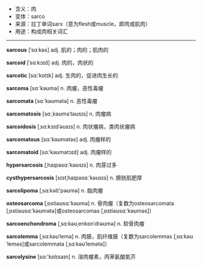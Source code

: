 - <span class="definition">含义：肉</span>
- <span class="definition">变体：sarco</span>
- <span class="definition">来源：拉丁单词sarx（意为flesh或muscle，即肉或肌肉）</span>
- <span class="definition">用途：构成肉相关词汇</span>

---

<span class="vocabulary">**sarcous**</span> [ˈsɑːkəs] adj. 肌的；肉的；肌肉的

<span class="vocabulary">**sarcoid**</span> [ˈsɑːkɔɪd] adj. 肉的，肉状的

<span class="vocabulary">**sarcotic**</span> [sɑ:ˈkɒtɪk] adj. 生肉的，促进肉生长的

<span class="vocabulary">**sarcoma**</span> [sɑːˈkəʊmə] n. 肉瘤，恶性毒瘤

<span class="vocabulary">**sarcomata**</span> [sɑːˈkəʊmətə] n. 恶性毒瘤

<span class="vocabulary">**sarcomatosis**</span> [sɑːˌkəʊməˈtəʊsɪs] n. 肉瘤病

<span class="vocabulary">**sarcoidosis**</span> [ˌsɑːkɔɪdˈəʊsɪs] n. 肉状瘤病，类肉状瘤病

<span class="vocabulary">**sarcomatous**</span> [sɑ:ˈkəʊmətəs] adj. 肉瘤样的

<span class="vocabulary">**sarcomatoid**</span> [sɑ:ˈkəʊmətɔɪd] adj. 肉瘤样的

<span class="vocabulary">**hypersarcosis**</span> [ˌhaɪpəsɑːˈkəʊsɪs] n. 肉芽过多

<span class="vocabulary">**cysthypersarcosis**</span> [sɪstˌhaɪpəsɑːˈkəʊsɪs] n. 膀胱肌肥厚

<span class="vocabulary">**sarcolipoma**</span> [ˌsɑ:kәlɪ'pəʊmә] n. 脂肉瘤

<span class="vocabulary">**osteosarcoma**</span> [ˌɒstiəʊsɑːˈkəʊmə] n. 骨肉瘤（复数为osteosarcomata [ˌɒstiəʊsɑːˈkəʊmətә]或osteosarcomas [ˌɒstiəʊsɑːˈkəʊməs]）

<span class="vocabulary">**sarcoenchondroma**</span> [ˌsɑ:kəʊˌenkɒnˈdrəʊmə] n. 软骨肉瘤


<span class="vocabulary">**sarcolemma**</span> [ˌsɑːkəʊˈlemə] n. 肉膜，肌纤维膜（复数为sarcolemmas [ˌsɑːkəʊˈleməs]或sarcolemmata [ˌsɑːkəʊˈlemətә]）

<span class="vocabulary">**sarcolysine**</span> [sɑ:'kɒlɪsaɪn] n. 溶肉瘤素，丙苯氨酸氮芥
